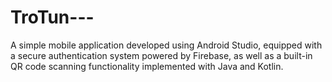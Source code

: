 # TroTun---
A simple mobile application developed using Android Studio, equipped with a secure authentication system powered by Firebase, as well as a built-in QR code scanning functionality implemented with Java and Kotlin.
